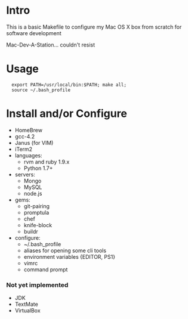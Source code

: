 # Intro

This is a basic Makefile to configure my Mac OS X box from scratch for software development

Mac-Dev-A-Station... couldn't resist

# Usage

```
  export PATH=/usr/local/bin:$PATH; make all;
  source ~/.bash_profile
```

# Install and/or Configure

* HomeBrew
* gcc-4.2
* Janus (for VIM)
* iTerm2
* languages:
  * rvm and ruby 1.9.x
  * Python 1.7+
* servers:
  * Mongo
  * MySQL
  * node.js
* gems:
  * git-pairing 
  * promptula
  * chef
  * knife-block
  * buildr
* configure:
  * ~/.bash_profile
  * aliases for opening some cli tools
  * environment variables {EDITOR, PS1}
  * vimrc
  * command prompt

### Not yet implemented
* JDK
* TextMate
* VirtualBox
